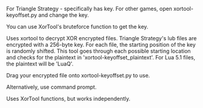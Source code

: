 For Triangle Strategy - specifically has key. For other games, open xortool-keyoffset.py and change the key.

You can use XorTool's bruteforce function to get the key.

Uses xortool to decrypt XOR encrypted files.
Triangle Strategy's lub files are encrypted with a 256-byte key. For each file, the starting position of the key is randomly shifted. This tool goes through each possible starting location and checks for the plaintext in 'xortool-keyoffset_plaintext'. For Lua 5.1 files, the plaintext will be 'LuaQ'.

Drag your encrypted file onto xortool-keyoffset.py to use.

Alternatively, use command prompt.

Uses XorTool functions, but works independently.

